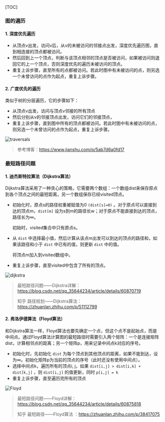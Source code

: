 [TOC]



### 图的遍历

#### 1. 深度优先遍历

- 从顶点v出发，访问v后，从v的未被访问的邻接点出发，深度优先遍历图，直到相连接的顶点都被访问。
- 然后回到上一个顶点，判断与该顶点相邻的顶点是否被访问，如果被访问则退回它的上一个顶点，否则深度优先的遍历未被访问的顶点。
- 重复上诉步骤，直至所有的点都被访问。若此时图中有未被访问的点，则另选一个未曾访问的点作为起点，重复上诉步骤。



#### 2. 广度优先的遍历

类似于树的分层遍历，它的步骤如下：

- 从顶点v出发，访问与顶点v邻接的所有顶点
- 然后分别从v的邻接顶点出发，访问它们的邻接顶点，
- 重复上诉步骤，直到图中所有的顶点都被访问。若此时图中有未被访问的点，则另选一个未曾访问的点作为起点，重复上诉步骤。

![traversals](/media/b3-542/0C3D65931B1CCAB5/YuTianfei/Typora/imgs/graph/traversals.png)



> 参考博客：https://www.jianshu.com/p/5ab7d6a0fd17





### 最短路径问题

#### 1. 迪杰斯特拉算法（Dijkstra算法）

Dijkstra算法采用了一种贪心的策略，它需要两个数组：一个数组dist来保存原点到各个顶点之间的最短距离，另一个数组保存已经visited顶点。

- 初始化时，原点s的路径权重被赋值为0 `(dist[s]=0)` 。对于原点可以直接到达的顶点m，`dist[m]` 设为s到m的路径长w；对于原点不能直接到达的顶点，路径长为∞。

  初始时，visited集合中只有原点s。

- 从 `dist` 中选择最小值，然后计算从该点m出发可以到达的顶点的路径和，如果该路径和小于 `dist` 中已有的值，则更新 `dist` 中的值。

  将顶点m加入到visited数组中。

- 重复上诉步骤，直至visited中包含了所有的顶点。

![dijkstra](/media/b3-542/0C3D65931B1CCAB5/YuTianfei/Typora/imgs/graph/dijkstra.png)



> 最短路径问题——Dijkstra详解：https://blog.csdn.net/qq_35644234/article/details/60870719
>
> 知乎 路径规划——Dijkstra算法：https://zhuanlan.zhihu.com/p/51112799





#### 2. 弗洛伊德算法（Floyd算法）

和Dijkstra算法一样，Floyd算法也要先确定一个点，但这个点不是起始点，而是中间点。通过Floyd算法计算图的最短路径时需要引入两个矩阵：一个是连接矩阵dist，计算相邻点的距离；另一个矩阵p，用来记录中间点k对应的序号。

- 初始化时，先初始化 `dist` 为每个顶点到其他顶点的距离，如果不能到达，设为∞。初始化矩阵p为当前的顶点的序号（此时还没有使用中间点）。
- 选择中间点k，遍历所有的顶点i, j，如果 `dist[i,j] > dist[i,k] + dist[k,j]` ，则 `dist[i,j]` 的值更新，同时 `p[i,j] = k` 
- 重复上诉步骤，直至遍历完所有的顶点

![Floyd](/media/b3-542/0C3D65931B1CCAB5/YuTianfei/Typora/imgs/graph/Floyd.png)



> 最短路径问题——Floyd详解：https://blog.csdn.net/qq_35644234/article/details/60875818
>
> 知乎 最短路径——Floyd算法 ：https://zhuanlan.zhihu.com/p/38417075



